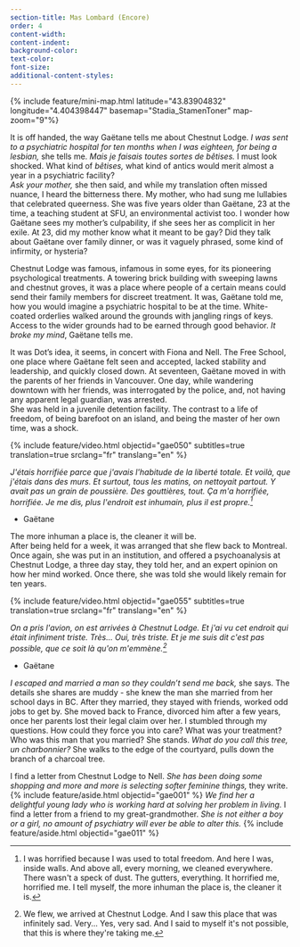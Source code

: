 ```yaml
---
section-title: Mas Lombard (Encore)
order: 4
content-width: 
content-indent: 
background-color: 
text-color: 
font-size:
additional-content-styles:
---
```


{% include feature/mini-map.html latitude="43.83904832" longitude="4.404398447" basemap="Stadia_StamenToner" map-zoom="9"%}

It is off handed, the way Gaëtane tells me about Chestnut Lodge. *I was sent to a psychiatric hospital for ten months when I was eighteen, for being a lesbian,* she tells me. *Mais je faisais toutes sortes de bêtises.* I must look shocked. What kind of *bêtises,* what kind of antics would merit almost a year in a psychiatric facility?   
*Ask your mother,* she then said, and while my translation often missed nuance, I heard the bitterness there. My mother, who had sung me lullabies that celebrated queerness. She was five years older than Gaëtane, 23 at the time, a teaching student at SFU, an environmental activist too. I wonder how Gaëtane sees my mother’s culpability, if she sees her as complicit in her exile. At 23, did my mother know what it meant to be gay? Did they talk about Gaëtane over family dinner, or was it vaguely phrased, some kind of infirmity, or hysteria?

Chestnut Lodge was famous, infamous in some eyes, for its pioneering psychological treatments. A towering brick building with sweeping lawns and chestnut groves, it was a place where people of a certain means could send their family members for discreet treatment. It was, Gaëtane told me, how you would imagine a psychiatric hospital to be at the time. White-coated orderlies walked around the grounds with jangling rings of keys. Access to the wider grounds had to be earned through good behavior. *It broke my mind*, Gaëtane tells me.  

It was Dot’s idea, it seems, in concert with Fiona and Nell. The Free School, one place where Gaëtane felt seen and accepted, lacked stability and leadership, and quickly closed down. At seventeen, Gaëtane moved in with the parents of her friends in Vancouver. One day, while wandering downtown with her friends, was interrogated by the police, and, not having any apparent legal guardian, was arrested.   
She was held in a juvenile detention facility. The contrast to a life of freedom, of being barefoot on an island, and being the master of her own time, was a shock.

{% include feature/video.html objectid="gae050" subtitles=true translation=true srclang="fr" translang="en" %}

*J'étais horrifiée parce que j'avais l'habitude de la liberté totale. Et voilà, que j'étais dans des murs. Et surtout, tous les matins, on nettoyait partout. Y avait pas un grain de poussière. Des gouttières, tout. Ça m'a horrifiée, horrifiée. Je me dis, plus l'endroit est inhumain, plus il est propre.[^10]*

- Gaëtane 

The more inhuman a place is, the cleaner it will be.  
After being held for a week, it was arranged that she flew back to Montreal. Once again, she was put in an institution, and offered a psychoanalysis at Chestnut Lodge, a three day stay, they told her, and an expert opinion on how her mind worked. Once there, she was told she would likely remain for ten years.


{% include feature/video.html objectid="gae055" subtitles=true translation=true srclang="fr" translang="en" %}


*On a pris l'avion, on est arrivées à Chestnut Lodge. Et j'ai vu cet endroit qui était infiniment triste. Très... Oui, très triste. Et je me suis dit c'est pas possible, que ce soit là qu'on m'emmène.[^11]*

- Gaëtane 

*I escaped and married a man so they couldn’t send me back,* she says. The details she shares are muddy \- she knew the man she married from her school days in BC. After they married, they stayed with friends, worked odd jobs to get by. She moved back to France, divorced him after a few years, once her parents lost their legal claim over her. I stumbled through my questions. How could they force you into care? What was your treatment? Who was this man that you married? She stands. *What do you call this tree, un charbonnier?* She walks to the edge of the courtyard, pulls down the branch of a charcoal tree. 

I find a letter from Chestnut Lodge to Nell. *She has been doing some shopping and more and more is selecting softer feminine things,* they write. {% include feature/aside.html objectid="gae001" %} *We find her a delightful young lady who is working hard at solving her problem in living.* I find a letter from a friend to my great-grandmother. *She is not either a boy or a girl, no amount of psychiatry will ever be able to alter this.*
{% include feature/aside.html objectid="gae011" %}


[^10]:  I was horrified because I was used to total freedom. And here I was, inside walls. And above all, every morning, we cleaned everywhere. There wasn't a speck of dust. The gutters, everything. It horrified me, horrified me. I tell myself, the more inhuman the place is, the cleaner it is.

[^11]:  We flew, we arrived at Chestnut Lodge. And I saw this place that was infinitely sad. Very... Yes, very sad. And I said to myself it's not possible, that this is where they're taking me.
